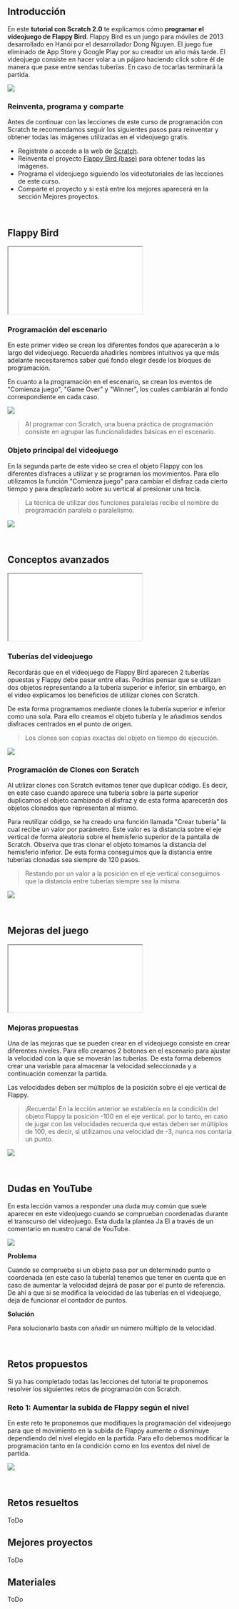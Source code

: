 ## Introducción

En este **tutorial con Scratch 2.0** te explicamos cómo **programar el videojuego de Flappy Bird**. Flappy Bird es un juego para móviles de 2013 desarrollado en Hanói por el desarrollador Dong Nguyen. El juego fue eliminado de App Store y Google Play por su creador un año más tarde. El videojuego consiste en hacer volar a un pájaro haciendo click sobre él de manera que pase entre sendas tuberías. En caso de tocarlas terminará la partida.

![](img/preview.gif)

### Reinventa, programa y comparte

Antes de continuar con las lecciones de este curso de programación con Scratch te recomendamos seguir los siguientes pasos para reinventar y obtener todas las imágenes utilizadas en el videojuego gratis.

- Regístrate o accede a la web de <a target="_blank" href="https://scratch.mit.edu">Scratch</a>.
- Reinventa el proyecto <a target="_blank" href="https://scratch.mit.edu/projects/147152781/editor">Flappy Bird (base)</a> para obtener todas las imágenes.
- Programa el videojuego siguiendo los videotutoriales de las lecciones de este curso.
- Comparte el proyecto y si está entre los mejores aparecerá en la sección Mejores proyectos.



<br />



## Flappy Bird

<div class="iframe">
  <iframe src="//www.youtube.com/embed/LSMPzJ8x_GY" allowfullscreen></iframe>
</div>

### Programación del escenario

En este primer video se crean los diferentes fondos que aparecerán a lo largo del videojuego. Recuerda añadirles nombres intuitivos ya que más adelante necesitaremos saber qué fondo elegir desde los bloques de programación.

En cuanto a la programación en el escenario, se crean los eventos de "Comienza juego", "Game Over" y "Winner", los cuales cambiarán al fondo correspondiente en cada caso.

![](img/escenario.png)

> Al programar con Scratch, una buena práctica de programación consiste en agrupar las funcionalidades básicas en el escenario.

### Objeto principal del videojuego

En la segunda parte de este video se crea el objeto Flappy con los diferentes disfraces a utilizar y se programan los movimientos. Para ello utilizamos la función "Comienza juego" para cambiar el disfraz cada cierto tiempo y para desplazarlo sobre su vertical al presionar una tecla.

> La técnica de utilizar dos funciones paralelas recibe el nombre de programación paralela o paralelismo.

![](img/flappy.png)



<br />



## Conceptos avanzados

<div class="iframe">
  <iframe src="//www.youtube.com/embed/cWvQ0d10wdE" allowfullscreen></iframe>
</div>

### Tuberías del videojuego

Recordarás que en el videojuego de Flappy Bird aparecen 2 tuberías opuestas y Flappy debe pasar entre ellas. Podrías pensar que se utilizan dos objetos representando a la tubería superior e inferior, sin embargo, en el vídeo explicamos los beneficios de utilizar clones con Scratch.

De esta forma programamos mediante clones la tubería superior e inferior como una sola. Para ello creamos el objeto tubería y le añadimos sendos disfraces centrados en el punto de origen.

> Los clones son copias exactas del objeto en tiempo de ejecución.

![](img/tuberias.png)

### Programación de Clones con Scratch

Al utilizar clones con Scratch evitamos tener que duplicar código. Es decir, en este caso cuando aparece una tubería sobre la parte superior duplicamos el objeto cambiando el disfraz y de esta forma aparecerán dos objetos clonados que representan al mismo.

Para reutilizar código, se ha creado una función llamada "Crear tubería" la cual recibe un valor por parámetro. Este valor es la distancia sobre el eje vertical de forma aleatoria sobre el hemisferio superior de la pantalla de Scratch. Observa que tras clonar el objeto tomamos la distancia del hemisferio inferior. De esta forma conseguimos que la distancia entre tuberías clonadas sea siempre de 120 pasos.

> Restando por un valor a la posición en el eje vertical conseguimos que la distancia entre tuberías siempre sea la misma.

![](img/clones.png)



<br />



## Mejoras del juego

<div class="iframe">
  <iframe src="//www.youtube.com/embed/PHadoJxg3Uo" allowfullscreen></iframe>
</div>

### Mejoras propuestas

Una de las mejoras que se pueden crear en el videojuego consiste en crear diferentes niveles. Para ello creamos 2 botones en el escenario para ajustar la velocidad con la que se moverán las tuberías. De esta forma debemos crear una variable para almacenar la velocidad seleccionada y a continuación comenzar la partida.

Las velocidades deben ser múltiplos de la posición sobre el eje vertical de Flappy.

> ¡Recuerda! En la lección anterior se establecía en la condición del objeto Flappy la posición -100 en el eje vertical. por lo tanto, en caso de jugar con las velocidades recuerda que estas deben ser múltiplos de 100, es decir, si utilizamos una velocidad de -3, nunca nos contaría un punto.

![](img/mejoras.png)



<br />


## Dudas en YouTube

En esta lección vamos a responder una duda muy común que suele aparecer en este videojuego cuando se comprueban coordenadas durante el transcurso del videojuego. Esta duda la plantea Ja El a través de un comentario en nuestro canal de YouTube.

![](img/duda-de-ja.png)

**Problema**

Cuando se comprueba si un objeto pasa por un determinado punto o coordenada (en este caso la tubería) tenemos que tener en cuenta que en caso de aumentar la velocidad dejará de pasar por el punto de referencia. De ahí a que si se modifica la velocidad de las tuberías en el videojuego, deja de funcionar el contador de puntos.

**Solución**

Para solucionarlo basta con añadir un número múltiplo de la velocidad.



<br />



## Retos propuestos

Si ya has completado todas las lecciones del tutorial te proponemos resolver los siguientes retos de programación con Scratch.

### Reto 1: Aumentar la subida de Flappy según el nivel

En este reto te proponemos que modifiques la programación del videojuego para que el movimiento en la subida de Flappy aumente o disminuye dependiendo del nivel elegido en la partida. Para ello debemos modificar la programación tanto en la condición como en los eventos del nivel de partida.

![](img/reto-1.png)



<br />



## Retos resueltos

ToDo

## Mejores proyectos

ToDo

## Materiales

ToDo
